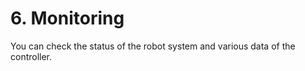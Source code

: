 ﻿# 6. Monitoring

You can check the status of the robot system and various data of the controller.

